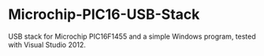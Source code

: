 # Microchip-PIC16-USB-Stack
USB stack for Microchip PIC16F1455 and a simple Windows program, tested with Visual Studio 2012.